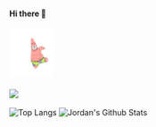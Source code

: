 <h4>Hi there 👋 </h4>
<h4 align='left'><img src='/secret/patrick.gif' width='80px'/></h4> 

![](https://komarev.com/ghpvc/?username=JordanLong1&color=brightgreen)

![Top Langs](https://github-readme-stats.vercel.app/api/top-langs/?username=JordanLong1&layout=compact&theme=blue-green)
![Jordan's Github Stats](https://github-readme-stats.vercel.app/api?username=JordanLong1&show_icons=true&theme=blue-green)



<!--
**JordanLong1/JordanLong1** is a ✨ _special_ ✨ repository because its `README.md` (this file) appears on your GitHub profile.

Here are some ideas to get you started:

- 🔭 I’m currently working on ...
- 🌱 I’m currently learning ...
- 👯 I’m looking to collaborate on ...
- 🤔 I’m looking for help with ...
- 💬 Ask me about ...
- 📫 How to reach me: ...
- 😄 Pronouns: ...
- ⚡ Fun fact: ...
-->

